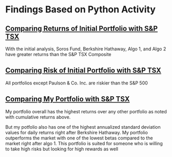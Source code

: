 # Findings Based on Python Activity
## <u> Comparing Returns of Initial Portfolio with S&P TSX </u>

With the initial analysis, Soros Fund, Berkshire Hathaway, Algo 1, and Algo 2 have greater returns than the S&P TSX Composite

## <u> Comparing Risk of Initial Portfolio with S&P TSX </u>

All portfolios except Paulson & Co. Inc. are riskier than the S&P 500

## <u> Comparing My Portfolio with S&P TSX </u>

My portfolio overall has the highest returns over any other portfolio as noted with cumulative returns above.

But my potfolio also has one of the highest annualized standard deviation values for daily returns right after Berkshire Hathaway. My portfolio outperforms the market with one of the lowest betas compared to the market right after algo 1. This portfolio is suited for someone who is willing to take high risks but looking for high rewards as well
